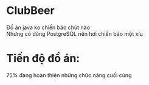 # ClubBeer
Đồ án java ko chiến báo chút nào\
Nhưng có dùng PostgreSQL nên hơi chiến báo một xíu
# Tiến độ đồ án:
75% đang hoàn thiện những chức năng cuối cùng
